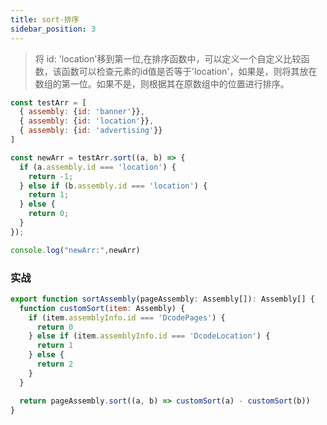 ```yaml
---
title: sort-排序
sidebar_position: 3
---
```


>将 id: 'location'移到第一位,在排序函数中，可以定义一个自定义比较函数，该函数可以检查元素的id值是否等于'location'，如果是，则将其放在数组的第一位。如果不是，则根据其在原数组中的位置进行排序。

```js
const testArr = [
  { assembly: {id: 'banner'}},
  { assembly: {id: 'location'}},
  { assembly: {id: 'advertising'}}
]

const newArr = testArr.sort((a, b) => {
  if (a.assembly.id === 'location') {
    return -1;
  } else if (b.assembly.id === 'location') {
    return 1;
  } else {
    return 0;
  }
});

console.log("newArr:",newArr)
```

### 实战

```js
export function sortAssembly(pageAssembly: Assembly[]): Assembly[] {
  function customSort(item: Assembly) {
    if (item.assemblyInfo.id === 'DcodePages') {
      return 0
    } else if (item.assemblyInfo.id === 'DcodeLocation') {
      return 1
    } else {
      return 2
    }
  }

  return pageAssembly.sort((a, b) => customSort(a) - customSort(b))
}
```